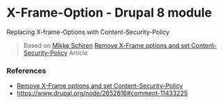 # X-Frame-Option - Drupal 8 module 
Replacing X-frame-Options with Content-Security-Policy

> Based on [Mikke Schiren](https://wunderkraut.se/medarbetare/mikke-schiren) [Remove X-Frame options and set Content-Security-Policy](https://wunderkraut.se/blogg/remove-xframe-options-and-set-contentsecuritypolicy) Article 

### References
* [Remove X-Frame options and set Content-Security-Policy](https://wunderkraut.se/blogg/remove-xframe-options-and-set-contentsecuritypolicy)
* https://www.drupal.org/node/2652616#comment-11433225
